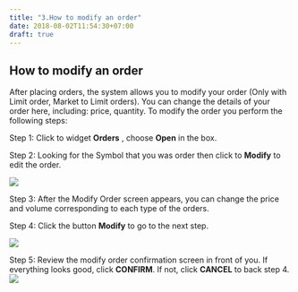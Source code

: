 ```yaml
---
title: "3.How to modify an order"
date: 2018-08-02T11:54:30+07:00
draft: true
---
```

## How to modify an order

After placing orders, the system allows you to modify your order (Only with Limit order, Market to Limit orders). You can change the details of your order here, including: price, quantity. To modify the order you perform the following steps:

Step 1: Click to widget **Orders** , choose **Open** in the box.

Step 2: Looking for the Symbol that you was order then click to **Modify** to edit the order.

![](http://download1323.mediafire.com/3gcm0g511psg/ea02i1112ect1hi/p1.3.1.png)

Step 3: After the Modify Order screen appears, you can change the price and volume corresponding to each type of the orders.

Step 4: Click the button **Modify** to go to the next step.

![](http://download1644.mediafire.com/u5gq5w05b7qg/9792ooh99ks5xw6/p1.3.2.png)

Step 5: Review the modify order confirmation screen in front of you. If everything looks good, click **CONFIRM**. If not, click **CANCEL** to back step 4.
![](http://download1479.mediafire.com/gmrmdks3r4qg/ellap62ao8hhtk4/p1.3.3.png)
